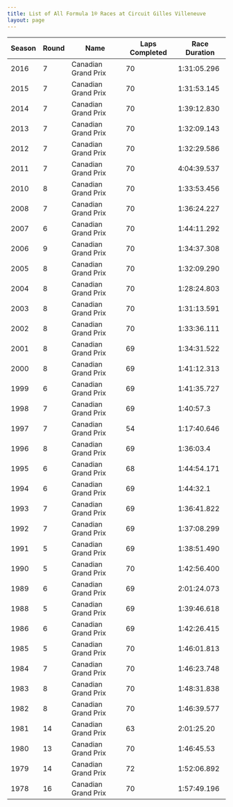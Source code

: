 ```yaml
---
title: List of All Formula 1® Races at Circuit Gilles Villeneuve
layout: page
---
```



| Season | Round | Name | Laps Completed | Race Duration |
|--|--|--|--|--|
| 2016 | 7 | Canadian Grand Prix | 70 | 1:31:05.296 |
| 2015 | 7 | Canadian Grand Prix | 70 | 1:31:53.145 |
| 2014 | 7 | Canadian Grand Prix | 70 | 1:39:12.830 |
| 2013 | 7 | Canadian Grand Prix | 70 | 1:32:09.143 |
| 2012 | 7 | Canadian Grand Prix | 70 | 1:32:29.586 |
| 2011 | 7 | Canadian Grand Prix | 70 | 4:04:39.537 |
| 2010 | 8 | Canadian Grand Prix | 70 | 1:33:53.456 |
| 2008 | 7 | Canadian Grand Prix | 70 | 1:36:24.227 |
| 2007 | 6 | Canadian Grand Prix | 70 | 1:44:11.292 |
| 2006 | 9 | Canadian Grand Prix | 70 | 1:34:37.308 |
| 2005 | 8 | Canadian Grand Prix | 70 | 1:32:09.290 |
| 2004 | 8 | Canadian Grand Prix | 70 | 1:28:24.803 |
| 2003 | 8 | Canadian Grand Prix | 70 | 1:31:13.591 |
| 2002 | 8 | Canadian Grand Prix | 70 | 1:33:36.111 |
| 2001 | 8 | Canadian Grand Prix | 69 | 1:34:31.522 |
| 2000 | 8 | Canadian Grand Prix | 69 | 1:41:12.313 |
| 1999 | 6 | Canadian Grand Prix | 69 | 1:41:35.727 |
| 1998 | 7 | Canadian Grand Prix | 69 | 1:40:57.3 |
| 1997 | 7 | Canadian Grand Prix | 54 | 1:17:40.646 |
| 1996 | 8 | Canadian Grand Prix | 69 | 1:36:03.4 |
| 1995 | 6 | Canadian Grand Prix | 68 | 1:44:54.171 |
| 1994 | 6 | Canadian Grand Prix | 69 | 1:44:32.1 |
| 1993 | 7 | Canadian Grand Prix | 69 | 1:36:41.822 |
| 1992 | 7 | Canadian Grand Prix | 69 | 1:37:08.299 |
| 1991 | 5 | Canadian Grand Prix | 69 | 1:38:51.490 |
| 1990 | 5 | Canadian Grand Prix | 70 | 1:42:56.400 |
| 1989 | 6 | Canadian Grand Prix | 69 | 2:01:24.073 |
| 1988 | 5 | Canadian Grand Prix | 69 | 1:39:46.618 |
| 1986 | 6 | Canadian Grand Prix | 69 | 1:42:26.415 |
| 1985 | 5 | Canadian Grand Prix | 70 | 1:46:01.813 |
| 1984 | 7 | Canadian Grand Prix | 70 | 1:46:23.748 |
| 1983 | 8 | Canadian Grand Prix | 70 | 1:48:31.838 |
| 1982 | 8 | Canadian Grand Prix | 70 | 1:46:39.577 |
| 1981 | 14 | Canadian Grand Prix | 63 | 2:01:25.20 |
| 1980 | 13 | Canadian Grand Prix | 70 | 1:46:45.53 |
| 1979 | 14 | Canadian Grand Prix | 72 | 1:52:06.892 |
| 1978 | 16 | Canadian Grand Prix | 70 | 1:57:49.196 |


